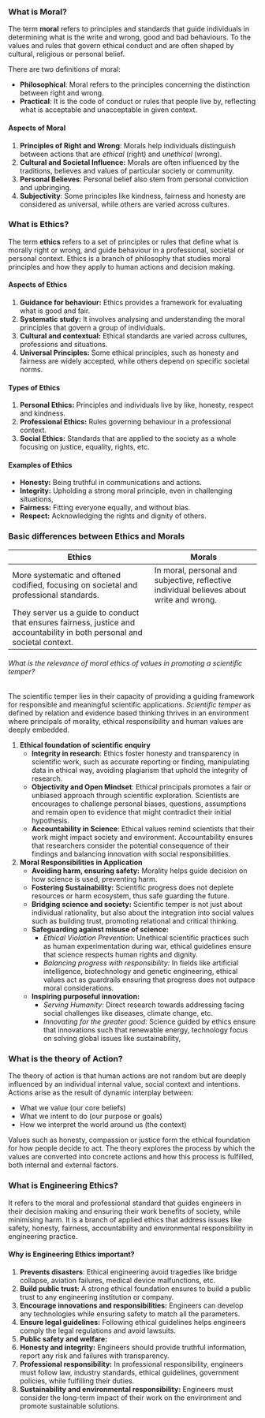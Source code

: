 ### What is **Moral**?
The term **moral** refers to principles and standards that guide individuals in determining what is the write and wrong, good and bad behaviours. To the values and rules that govern ethical conduct and are often shaped by cultural, religious or personal belief.

There are two definitions of moral:
- **Philosophical**: Moral refers to the principles concerning the distinction between right and wrong. 
- **Practical**: It is the code of conduct or rules that people live by, reflecting what is acceptable and unacceptable in given context. 

#### Aspects of Moral
1. **Principles of Right and Wrong**: Morals help individuals distinguish between actions that are *ethical* (right) and *unethical* (wrong).
2. **Cultural and Societal Influence:** Morals are often influenced by the traditions, believes and values of particular society or community.
3. **Personal Believes**: Personal belief also stem from personal conviction and upbringing. 
4. **Subjectivity**: Some principles like kindness, fairness and honesty are considered as universal, while others are varied across cultures.

### What is **Ethics**?
The term **ethics** refers to a set of principles or rules that define what is morally right or wrong, and guide behaviour in a professional, societal or personal context. Ethics is a branch of philosophy that studies moral principles and how they apply to human actions and decision making.

#### Aspects of Ethics
1. **Guidance for behaviour:** Ethics provides a framework for evaluating what is good and fair. 
2. **Systematic study:** It involves analysing and understanding the moral principles that govern a group of individuals. 
3. **Cultural and contextual:** Ethical standards are varied across cultures, professions and situations.
4. **Universal Principles:** Some ethical principles, such as honesty and fairness are widely accepted, while others depend on specific societal norms.

#### Types of Ethics
1. **Personal Ethics:** Principles and individuals live by like, honesty, respect and kindness.
2. **Professional Ethics:** Rules governing behaviour in a professional context.
3. **Social Ethics:** Standards that are applied to the society as a whole focusing on justice, equality, rights, etc. 

#### Examples of Ethics
- **Honesty:** Being truthful in communications and actions.
- **Integrity:** Upholding a strong moral principle, even in challenging situations,
- **Fairness:** Fitting everyone equally, and without bias.
- **Respect:** Acknowledging the rights and dignity of others.

### Basic differences between Ethics and Morals

| **Ethics**                                                                                                                 | **Morals**                                                                               |
| -------------------------------------------------------------------------------------------------------------------------- | ---------------------------------------------------------------------------------------- |
| More systematic and oftened codified, focusing on societal and professional standards.                                     | In moral, personal and subjective, reflective individual believes about write and wrong. |
| They server us a guide to conduct that ensures fairness, justice and accountability in both personal and societal context. |                                                                                          |

###### What is the relevance of moral ethics of values in promoting a scientific temper?
The scientific temper lies in their capacity of providing a guiding framework for responsible and meaningful scientific applications. 
*Scientific temper* as defined by relation and evidence based thinking thrives in an environment where principals of morality, ethical responsibility and human values are deeply embedded.
1. **Ethical foundation of scientific enquiry**
	- **Integrity in research**: Ethics foster honesty and transparency in scientific work, such as accurate reporting or finding, manipulating data in ethical way, avoiding plagiarism that uphold the integrity of research.
	- **Objectivity and Open Mindset**: Ethical principals promotes a fair or unbiased approach through scientific exploration. Scientists are encourages to challenge personal biases, questions, assumptions and remain open to evidence that might contradict their initial hypothesis. 
	- **Accountability in Science**: Ethical values remind scientists that their work might impact society and environment. Accountability ensures that researchers consider the potential consequence of their findings and balancing innovation with social responsibilities.
2. **Moral Responsibilities in Application**
	- **Avoiding harm, ensuring safety:** Morality helps guide decision on how science is used, preventing harm.
	- **Fostering Sustainability:** Scientific progress does not deplete resources or harm ecosystem, thus safe guarding the future.
	- **Bridging science and society:** Scientific temper is not just about individual rationality, but also about the integration into social values such as building trust, promoting relational and critical thinking. 
	- **Safeguarding against misuse of science:** 
		- *Ethical Violation Prevention*: Unethical scientific practices such as human experimentation during war, ethical guidelines ensure that science respects human rights and dignity. 
		- *Balancing progress with responsibility:* In fields like artificial intelligence, biotechnology and genetic engineering, ethical values act as guardrails ensuring that progress does not outpace moral considerations.
	- **Inspiring purposeful innovation:** 
		- *Serving Humanity:* Direct research towards addressing facing social challenges like diseases, climate change, etc.
		- *Innovating for the greater good:* Science guided by ethics ensure that innovations such that renewable energy, technology focus on solving global issues like sustainability, 

### What is the theory of Action?
The theory of action is that human actions are not random but are deeply influenced by an individual internal value, social context and intentions.
Actions arise as the result of dynamic interplay between:
- What we value (our core beliefs)
- What we intent to do (our purpose or goals)
- How we interpret the world around us (the context)

Values such as honesty, compassion or justice form the ethical foundation for how people decide to act. The theory explores the process by which the values are converted into concrete actions and how this process is fulfilled, both internal and external factors.

### What is **Engineering Ethics**?
It refers to the moral and professional standard that guides engineers in their decision making and ensuring their work benefits of society, while minimising harm. It is a branch of applied ethics that address issues like safety, honesty, fairness, accountability and environmental responsibility in engineering practice. 

#### Why is Engineering Ethics important?
1. **Prevents disasters**: Ethical engineering avoid tragedies like bridge collapse, aviation failures, medical device malfunctions, etc.
2. **Build public trust:** A strong ethical foundation ensures to build a public trust to any engineering institution or company.
3. **Encourage innovations and responsibilities:** Engineers can develop any technologies while ensuring safety to match all the parameters. 
4. **Ensure legal guidelines:** Following ethical guidelines helps engineers comply the legal regulations and avoid lawsuits. 
5. **Public safety and welfare:** 
6. **Honesty and integrity:** Engineers should provide truthful information, report any risk and failures with transparency. 
7. **Professional responsibility:** In professional responsibility, engineers must follow law, industry standards, ethical guidelines, government policies, while fulfilling their duties.
8. **Sustainability and environmental responsibility:** Engineers must consider the long-term impact of their work on the environment and promote sustainable solutions. 